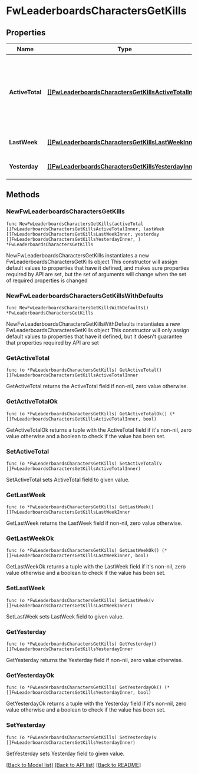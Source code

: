 # FwLeaderboardsCharactersGetKills

## Properties

Name | Type | Description | Notes
------------ | ------------- | ------------- | -------------
**ActiveTotal** | [**[]FwLeaderboardsCharactersGetKillsActiveTotalInner**](FwLeaderboardsCharactersGetKillsActiveTotalInner.md) | Top 100 ranking of pilots active in faction warfare by total kills. A pilot is considered \&quot;active\&quot; if they have participated in faction warfare in the past 14 days | 
**LastWeek** | [**[]FwLeaderboardsCharactersGetKillsLastWeekInner**](FwLeaderboardsCharactersGetKillsLastWeekInner.md) | Top 100 ranking of pilots by kills in the past week | 
**Yesterday** | [**[]FwLeaderboardsCharactersGetKillsYesterdayInner**](FwLeaderboardsCharactersGetKillsYesterdayInner.md) | Top 100 ranking of pilots by kills in the past day | 

## Methods

### NewFwLeaderboardsCharactersGetKills

`func NewFwLeaderboardsCharactersGetKills(activeTotal []FwLeaderboardsCharactersGetKillsActiveTotalInner, lastWeek []FwLeaderboardsCharactersGetKillsLastWeekInner, yesterday []FwLeaderboardsCharactersGetKillsYesterdayInner, ) *FwLeaderboardsCharactersGetKills`

NewFwLeaderboardsCharactersGetKills instantiates a new FwLeaderboardsCharactersGetKills object
This constructor will assign default values to properties that have it defined,
and makes sure properties required by API are set, but the set of arguments
will change when the set of required properties is changed

### NewFwLeaderboardsCharactersGetKillsWithDefaults

`func NewFwLeaderboardsCharactersGetKillsWithDefaults() *FwLeaderboardsCharactersGetKills`

NewFwLeaderboardsCharactersGetKillsWithDefaults instantiates a new FwLeaderboardsCharactersGetKills object
This constructor will only assign default values to properties that have it defined,
but it doesn't guarantee that properties required by API are set

### GetActiveTotal

`func (o *FwLeaderboardsCharactersGetKills) GetActiveTotal() []FwLeaderboardsCharactersGetKillsActiveTotalInner`

GetActiveTotal returns the ActiveTotal field if non-nil, zero value otherwise.

### GetActiveTotalOk

`func (o *FwLeaderboardsCharactersGetKills) GetActiveTotalOk() (*[]FwLeaderboardsCharactersGetKillsActiveTotalInner, bool)`

GetActiveTotalOk returns a tuple with the ActiveTotal field if it's non-nil, zero value otherwise
and a boolean to check if the value has been set.

### SetActiveTotal

`func (o *FwLeaderboardsCharactersGetKills) SetActiveTotal(v []FwLeaderboardsCharactersGetKillsActiveTotalInner)`

SetActiveTotal sets ActiveTotal field to given value.


### GetLastWeek

`func (o *FwLeaderboardsCharactersGetKills) GetLastWeek() []FwLeaderboardsCharactersGetKillsLastWeekInner`

GetLastWeek returns the LastWeek field if non-nil, zero value otherwise.

### GetLastWeekOk

`func (o *FwLeaderboardsCharactersGetKills) GetLastWeekOk() (*[]FwLeaderboardsCharactersGetKillsLastWeekInner, bool)`

GetLastWeekOk returns a tuple with the LastWeek field if it's non-nil, zero value otherwise
and a boolean to check if the value has been set.

### SetLastWeek

`func (o *FwLeaderboardsCharactersGetKills) SetLastWeek(v []FwLeaderboardsCharactersGetKillsLastWeekInner)`

SetLastWeek sets LastWeek field to given value.


### GetYesterday

`func (o *FwLeaderboardsCharactersGetKills) GetYesterday() []FwLeaderboardsCharactersGetKillsYesterdayInner`

GetYesterday returns the Yesterday field if non-nil, zero value otherwise.

### GetYesterdayOk

`func (o *FwLeaderboardsCharactersGetKills) GetYesterdayOk() (*[]FwLeaderboardsCharactersGetKillsYesterdayInner, bool)`

GetYesterdayOk returns a tuple with the Yesterday field if it's non-nil, zero value otherwise
and a boolean to check if the value has been set.

### SetYesterday

`func (o *FwLeaderboardsCharactersGetKills) SetYesterday(v []FwLeaderboardsCharactersGetKillsYesterdayInner)`

SetYesterday sets Yesterday field to given value.



[[Back to Model list]](../README.md#documentation-for-models) [[Back to API list]](../README.md#documentation-for-api-endpoints) [[Back to README]](../README.md)


